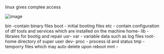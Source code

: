 linux gives complee access

![image](https://github.com/pythonkid2/DevOps-Practice/assets/100591950/b7ff75dc-b6dd-40e9-b8ad-a8091d6d2aaf)


bin -contain binary files
boot - initial booting files
etc - contain configuration of dif tools and services which are installed on the machine
home-
lib - libraies for bootig and repair 
usr-
var - variable data such as log files 
root- home directory of super user
dev- 
proc - process id and status
tmp - temporry files which may auto delete upon reboot
mnt - 
